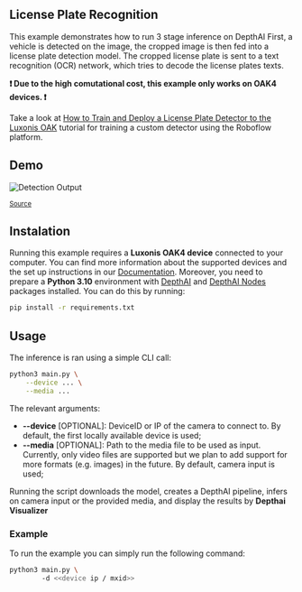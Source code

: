 ## License Plate Recognition

This example demonstrates how to run 3 stage inference on DepthAI
First, a vehicle is detected on the image, the cropped image is then fed into a license plate detection model. The cropped license plate is sent to a text recognition (OCR) network,
which tries to decode the license plates texts.

**:exclamation: Due to the high comutational cost, this example only works on OAK4 devices. :exclamation:**

Take a look at [How to Train and Deploy a License Plate Detector to the Luxonis OAK](https://blog.roboflow.com/oak-deploy-license-plate/) tutorial for training a custom detector using the Roboflow platform.

## Demo

![Detection Output](media/lpr.gif)

<sup>[Source](https://www.pexels.com/video/speeding-multicolored-cars-trucks-and-suv-motor-vehicles-exit-a-dark-new-york-city-underground-tunnel-which-is-wrapped-in-the-lush-green-embrace-of-trees-and-bushes-17108719/)</sup>

## Instalation

Running this example requires a **Luxonis OAK4 device** connected to your computer. You can find more information about the supported devices and the set up instructions in our [Documentation](https://rvc4.docs.luxonis.com/hardware).
Moreover, you need to prepare a **Python 3.10** environment with [DepthAI](https://pypi.org/project/depthai/) and [DepthAI Nodes](https://pypi.org/project/depthai-nodes/) packages installed. You can do this by running:

```bash
pip install -r requirements.txt
```

## Usage

The inference is ran using a simple CLI call:

```bash
python3 main.py \
    --device ... \
    --media ...
```

The relevant arguments:

- **--device** \[OPTIONAL\]: DeviceID or IP of the camera to connect to.
  By default, the first locally available device is used;
- **--media** \[OPTIONAL\]: Path to the media file to be used as input.
  Currently, only video files are supported but we plan to add support for more formats (e.g. images) in the future.
  By default, camera input is used;

Running the script downloads the model, creates a DepthAI pipeline, infers on camera input or the provided media, and display the results by **Depthai Visualizer**

### Example

To run the example you can simply run the following command:

```bash
python3 main.py \ 
        -d <<device ip / mxid>>
```
